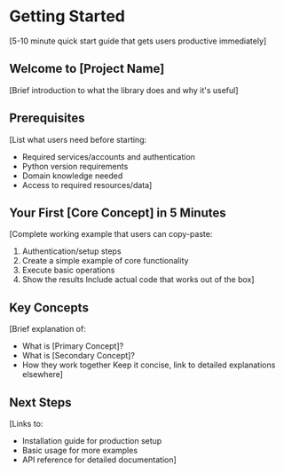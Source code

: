 # Getting Started

[5-10 minute quick start guide that gets users productive immediately]

## Welcome to [Project Name]

[Brief introduction to what the library does and why it's useful]

## Prerequisites

[List what users need before starting:
- Required services/accounts and authentication
- Python version requirements
- Domain knowledge needed
- Access to required resources/data]

## Your First [Core Concept] in 5 Minutes

[Complete working example that users can copy-paste:
1. Authentication/setup steps
2. Create a simple example of core functionality
3. Execute basic operations
4. Show the results
Include actual code that works out of the box]

## Key Concepts

[Brief explanation of:
- What is [Primary Concept]?
- What is [Secondary Concept]?
- How they work together
Keep it concise, link to detailed explanations elsewhere]

## Next Steps

[Links to:
- Installation guide for production setup
- Basic usage for more examples
- API reference for detailed documentation] 